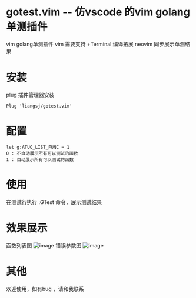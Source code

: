 # gotest.vim -- 仿vscode 的vim golang单测插件
vim golang单测插件
vim 需要支持 +Terminal 编译拓展
neovim 同步展示单测结果

# 安装 
plug 插件管理器安装
```
Plug 'liangsj/gotest.vim'
```

# 配置
```
let g:ATUO_LIST_FUNC = 1
0 : 不自动展示所有可以测试的函数
1 : 自动展示所有可以测试的函数
```

# 使用
在测试行执行 :GTest 命令，展示测试结果

# 效果展示
函数列表图
![image](https://github.com/liangsj/gotest.vim/blob/main/doc/lists.jpg)
错误参数图
![image](https://github.com/liangsj/gotest.vim/blob/main/doc/error.jpg) 

# 其他

欢迎使用，如有bug ，请和我联系






